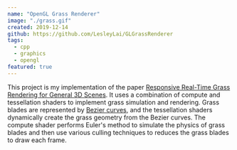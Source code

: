 ```yaml
---
name: "OpenGL Grass Renderer"
image: "./grass.gif"
created: 2019-12-14
github: https://github.com/LesleyLai/GLGrassRenderer
tags:
  - cpp
  - graphics
  - opengl
featured: true
---
```


This project is my implementation of the paper [Responsive Real-Time Grass Rendering for General 3D Scenes](https://www.cg.tuwien.ac.at/research/publications/2017/JAHRMANN-2017-RRTG/JAHRMANN-2017-RRTG-draft.pdf). It uses a combination of compute and tessellation shaders to implement grass simulation and rendering. Grass blades are represented by [Bezier curves](https://en.wikipedia.org/wiki/B%C3%A9zier_curve), and the tessellation shaders dynamically create the grass geometry from the Bezier curves. The compute shader performs Euler's method to simulate the physics of grass blades and then use various culling techniques to reduces the grass blades to draw each frame.
